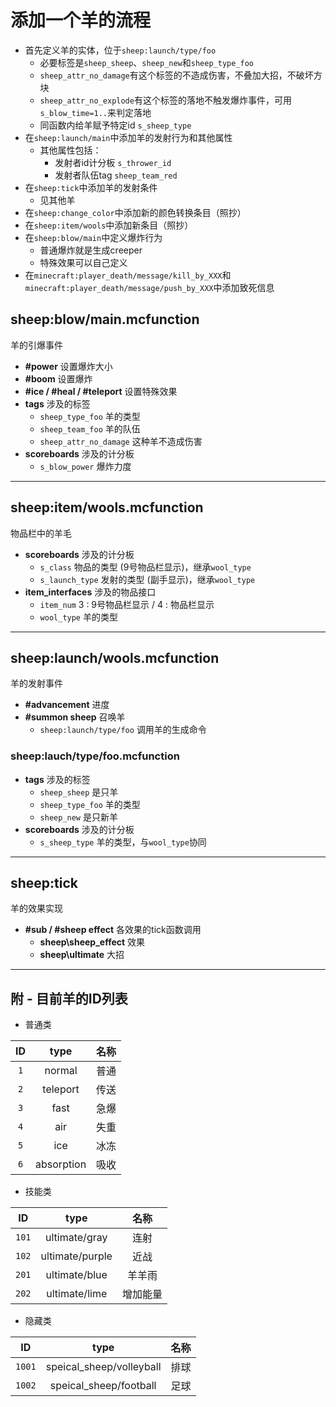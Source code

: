 # 添加一个羊的流程

* 首先定义羊的实体，位于`sheep:launch/type/foo`
	* 必要标签是`sheep_sheep`、`sheep_new`和`sheep_type_foo`
	* `sheep_attr_no_damage`有这个标签的不造成伤害，不叠加大招，不破坏方块
	* `sheep_attr_no_explode`有这个标签的落地不触发爆炸事件，可用`s_blow_time=1..`来判定落地
	* 同函数内给羊赋予特定id `s_sheep_type`
* 在`sheep:launch/main`中添加羊的发射行为和其他属性
	* 其他属性包括：
		* 发射者id计分板 `s_thrower_id`
		* 发射者队伍tag `sheep_team_red`
* 在`sheep:tick`中添加羊的发射条件
	* 见其他羊
* 在`sheep:change_color`中添加新的颜色转换条目（照抄）
* 在`sheep:item/wools`中添加新条目（照抄）
* 在`sheep:blow/main`中定义爆炸行为
	* 普通爆炸就是生成creeper
	* 特殊效果可以自己定义
* 在`minecraft:player_death/message/kill_by_XXX`和`minecraft:player_death/message/push_by_XXX`中添加致死信息

## sheep:blow/main.mcfunction

  羊的引爆事件

- **\#power** 设置爆炸大小
- **\#boom** 设置爆炸
- **\#ice / \#heal / \#teleport** 设置特殊效果
- **tags** 涉及的标签
    - `sheep_type_foo` 羊的类型
    - `sheep_team_foo` 羊的队伍
    - `sheep_attr_no_damage` 这种羊不造成伤害
- **scoreboards** 涉及的计分板
    - `s_blow_power` 爆炸力度
----
## sheep:item/wools.mcfunction

  物品栏中的羊毛

- **scoreboards** 涉及的计分板
    - `s_class` 物品的类型 (9号物品栏显示)，继承`wool_type`
    - `s_launch_type` 发射的类型 (副手显示)，继承`wool_type`
- **item_interfaces** 涉及的物品接口
    - `item_num` 3 : 9号物品栏显示 / 4 : 物品栏显示
    - `wool_type` 羊的类型
----
## sheep:launch/wools.mcfunction

  羊的发射事件

- **#advancement** 进度
- **#summon sheep** 召唤羊
    - `sheep:launch/type/foo` 调用羊的生成命令

### sheep:lauch/type/foo.mcfunction
- **tags** 涉及的标签
    - `sheep_sheep` 是只羊
    - `sheep_type_foo` 羊的类型
    - `sheep_new` 是只新羊
- **scoreboards** 涉及的计分板
    - `s_sheep_type` 羊的类型，与`wool_type`协同
----
## sheep:tick
  羊的效果实现
- **\#sub / \#sheep effect** 各效果的tick函数调用
    - **sheep\sheep_effect** 效果
    - **sheep\ultimate** 大招
----
## 附 - 目前羊的ID列表
- 普通类

ID|type|名称
:--:|:--:|:--:
`1`|normal        |普通
`2`|teleport      |传送
`3`|fast          |急爆
`4`|air           |失重
`5`|ice           |冰冻
`6`|absorption    |吸收
- 技能类

ID|type|名称
:--:|:--:|:--:
`101`|ultimate/gray |连射
`102`|ultimate/purple |近战
`201`|ultimate/blue |羊羊雨
`202`|ultimate/lime |增加能量
- 隐藏类

ID|type|名称
:--:|:--:|:--:
`1001`|speical_sheep/volleyball |排球
`1002`|speical_sheep/football   |足球
